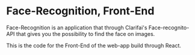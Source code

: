 # Face-Recognition, Front-End 

Face-Recognition is an application that through Clarifai's Face-recognito-API that gives you the possibility to find the face on images.

This is the code for the Front-End of the web-app build through React.


